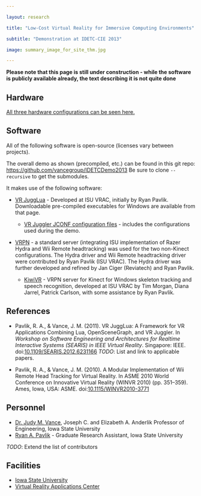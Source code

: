 ```yaml
---

layout: research

title: "Low-Cost Virtual Reality for Immersive Computing Environments"

subtitle: "Demonstration at IDETC-CIE 2013"

image: summary_image_for_site_thm.jpg

---
```


**Please note that this page is still under construction - while the software is publicly available already, the text describing it is not quite done**
<!--
## Overview

*TODO*
-->
## Hardware
[All three hardware configurations can be seen here.](summary_image_for_site.png)
<!--
*TODO*: Expand on the information from the handout.

*TODO*: Upload and link to Hydra modification info.
-->
## Software
All of the following software is open-source (licenses vary between projects).

The overall demo as shown (precompiled, etc.) can be found in this git repo: <https://github.com/vancegroup/IDETCDemo2013>  Be sure to clone `--recursive` to get the submodules.

It makes use of the following software:
- [VR JuggLua](https://github.com/vancegroup/vr-jugglua#readme) - Developed at ISU VRAC, initially by Ryan Pavlik. Downloadable pre-compiled executables for Windows are available from that page.

    - [VR Juggler JCONF configuration files](https://github.com/vancegroup/modular-stock-jconf) - includes the configurations used during the demo.
    
- [VRPN](http://vrpn.org) - a standard server (integrating ISU implementation of Razer Hydra and Wii Remote headtracking) was used for the two non-Kinect configurations. The Hydra driver and Wii Remote headtracking driver were contributed by Ryan Pavlik (ISU VRAC). The Hydra driver was further developed and refined by Jan Ciger (Reviatech) and Ryan Pavlik.

    - [KiwiVR](https://github.com/vancegroup/KiwiVR#readme) - VRPN server for Kinect for Windows skeleton tracking and speech recognition, developed at ISU VRAC by Tim Morgan, Diana Jarrel, Patrick Carlson, with some assistance by Ryan Pavlik.

## References

- Pavlik, R. A., & Vance, J. M. (2011). VR JuggLua: A Framework for VR Applications Combining Lua, OpenSceneGraph, and VR Juggler. In *Workshop on Software Engineering and Architectures for Realtime Interactive Systems (SEARIS) in IEEE Virtual Reality*. Singapore: IEEE. doi:[10.1109/SEARIS.2012.6231166](http://dx.doi.org/10.1109/SEARIS.2012.6231166)
*TODO*: List and link to applicable papers.

- Pavlik, R. A., & Vance, J. M. (2010). A Modular Implementation of Wii Remote Head Tracking for Virtual Reality. In ASME 2010 World Conference on Innovative Virtual Reality (WINVR 2010) (pp. 351–359). Ames, Iowa, USA: ASME. doi:[10.1115/WINVR2010-3771](http://dx.doi.org/10.1115/WINVR2010-3771)

## Personnel
- [Dr. Judy M. Vance](http://www.me.iastate.edu/directory/faculty/judy-vance/), Joseph C. and Elizabeth A. Anderlik Professor of Engineering, Iowa State University
- [Ryan A. Pavlik](http://academic.cleardefinition.com/) - Graduate Research Assistant, Iowa State University

*TODO*: Extend the list of contributors

## Facilities
- [Iowa State University](http://www.iastate.edu)
- [Virtual Reality Applications Center](http://www.vrac.iastate.edu/)
